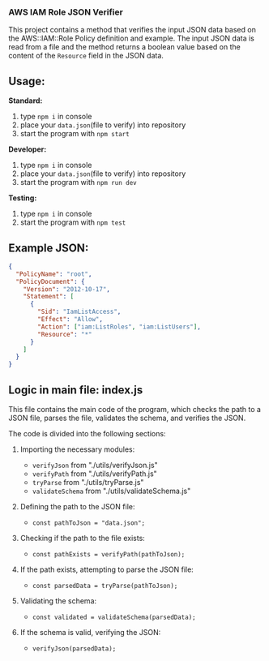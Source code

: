 ### AWS IAM Role JSON Verifier

This project contains a method that verifies the input JSON data based on the AWS::IAM::Role Policy definition and example. The input JSON data is read from a file and the method returns a boolean value based on the content of the `Resource` field in the JSON data.

## Usage:

**Standard:**

1. type `npm i` in console
2. place your `data.json`(file to verify) into repository
3. start the program with `npm start`

**Developer:**

1. type `npm i` in console
2. place your `data.json`(file to verify) into repository
3. start the program with `npm run dev`

**Testing:**

1. type `npm i` in console
2. start the program with `npm test`

## Example JSON:

```json
{
  "PolicyName": "root",
  "PolicyDocument": {
    "Version": "2012-10-17",
    "Statement": [
      {
        "Sid": "IamListAccess",
        "Effect": "Allow",
        "Action": ["iam:ListRoles", "iam:ListUsers"],
        "Resource": "*"
      }
    ]
  }
}
```

## Logic in main file: index.js

This file contains the main code of the program, which checks the path to a JSON file, parses the file, validates the schema, and verifies the JSON.

The code is divided into the following sections:

1. Importing the necessary modules:

   - `verifyJson` from "./utils/verifyJson.js"
   - `verifyPath` from "./utils/verifyPath.js"
   - `tryParse` from "./utils/tryParse.js"
   - `validateSchema` from "./utils/validateSchema.js"

2. Defining the path to the JSON file:

   - `const pathToJson = "data.json";`

3. Checking if the path to the file exists:

   - `const pathExists = verifyPath(pathToJson);`

4. If the path exists, attempting to parse the JSON file:

   - `const parsedData = tryParse(pathToJson);`

5. Validating the schema:

   - `const validated = validateSchema(parsedData);`

6. If the schema is valid, verifying the JSON:
   - `verifyJson(parsedData);`
